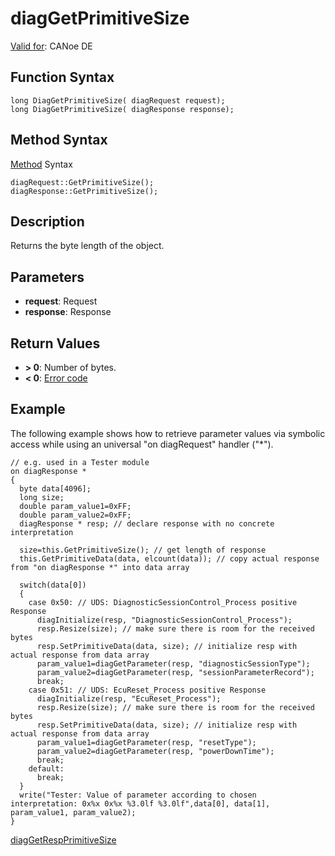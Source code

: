 # diagGetPrimitiveSize

[Valid for](../../../Shared/FeatureAvailability.md): CANoe DE

## Function Syntax

```
long DiagGetPrimitiveSize( diagRequest request);
long DiagGetPrimitiveSize( diagResponse response);
```

## Method Syntax

[Method](../../../Shared/CAPL/General/ClassesAndObjects.md) Syntax

```
diagRequest::GetPrimitiveSize();
diagResponse::GetPrimitiveSize();
```

## Description

Returns the byte length of the object.

## Parameters

- **request**: Request
- **response**: Response

## Return Values

- **> 0**: Number of bytes.
- **< 0**: [Error code](../CAPLfunctionsDiagnosticsErrorCode.md)

## Example

The following example shows how to retrieve parameter values via symbolic access while using an universal "on diagRequest" handler ("*").

```plaintext
// e.g. used in a Tester module
on diagResponse *
{
  byte data[4096];
  long size;
  double param_value1=0xFF;
  double param_value2=0xFF;
  diagResponse * resp; // declare response with no concrete interpretation

  size=this.GetPrimitiveSize(); // get length of response
  this.GetPrimitiveData(data, elcount(data)); // copy actual response from "on diagResponse *" into data array

  switch(data[0]) 
  {
    case 0x50: // UDS: DiagnosticSessionControl_Process positive Response
      diagInitialize(resp, "DiagnosticSessionControl_Process");
      resp.Resize(size); // make sure there is room for the received bytes
      resp.SetPrimitiveData(data, size); // initialize resp with actual response from data array
      param_value1=diagGetParameter(resp, "diagnosticSessionType");
      param_value2=diagGetParameter(resp, "sessionParameterRecord");
      break;
    case 0x51: // UDS: EcuReset_Process positive Response
      diagInitialize(resp, "EcuReset_Process");
      resp.Resize(size); // make sure there is room for the received bytes
      resp.SetPrimitiveData(data, size); // initialize resp with actual response from data array
      param_value1=diagGetParameter(resp, "resetType");
      param_value2=diagGetParameter(resp, "powerDownTime");
      break;
    default:
      break;
  }
  write("Tester: Value of parameter according to chosen interpretation: 0x%x 0x%x %3.0lf %3.0lf",data[0], data[1], param_value1, param_value2);
}
```

[diagGetRespPrimitiveSize](CAPLfunctionDiagGetRespPrimitiveSize.md)
